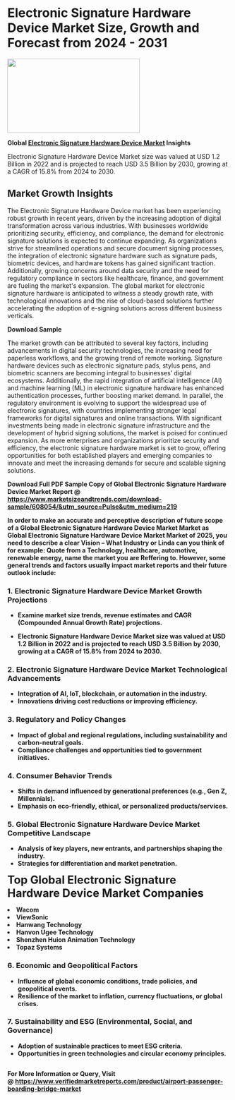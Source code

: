 <H1>Electronic Signature Hardware Device Market Size, Growth and Forecast from 2024 - 2031</H1><img class="aligncenter size-medium wp-image-584254" src="https://thirdeyenews.in/wp-content/uploads/2024/09/Global-Market-Research-300x168.jpeg" alt="" width="300" height="168" /><p><strong>Global&nbsp;<a href="https://www.marketsizeandtrends.com/download-sample/608054/&amp;utm_source=Pulse&amp;utm_medium=219">Electronic Signature Hardware Device Market</a> Insights</strong></p><p>Electronic Signature Hardware Device Market size was valued at USD 1.2 Billion in 2022 and is projected to reach USD 3.5 Billion by 2030, growing at a CAGR of 15.8% from 2024 to 2030.</p><p><h2>Market Growth Insights</h2> <p>The Electronic Signature Hardware Device market has been experiencing robust growth in recent years, driven by the increasing adoption of digital transformation across various industries. With businesses worldwide prioritizing security, efficiency, and compliance, the demand for electronic signature solutions is expected to continue expanding. As organizations strive for streamlined operations and secure document signing processes, the integration of electronic signature hardware such as signature pads, biometric devices, and hardware tokens has gained significant traction. Additionally, growing concerns around data security and the need for regulatory compliance in sectors like healthcare, finance, and government are fueling the market's expansion. The global market for electronic signature hardware is anticipated to witness a steady growth rate, with technological innovations and the rise of cloud-based solutions further accelerating the adoption of e-signing solutions across different business verticals.</p> <p><strong>Download Sample</strong></p> <p>The market growth can be attributed to several key factors, including advancements in digital security technologies, the increasing need for paperless workflows, and the growing trend of remote working. Signature hardware devices such as electronic signature pads, stylus pens, and biometric scanners are becoming integral to businesses’ digital ecosystems. Additionally, the rapid integration of artificial intelligence (AI) and machine learning (ML) in electronic signature hardware has enhanced authentication processes, further boosting market demand. In parallel, the regulatory environment is evolving to support the widespread use of electronic signatures, with countries implementing stronger legal frameworks for digital signatures and online transactions. With significant investments being made in electronic signature infrastructure and the development of hybrid signing solutions, the market is poised for continued expansion. As more enterprises and organizations prioritize security and efficiency, the electronic signature hardware market is set to grow, offering opportunities for both established players and emerging companies to innovate and meet the increasing demands for secure and scalable signing solutions. <p><strong></p><p><span class=""><strong>Download Full PDF Sample Copy of Global Electronic Signature Hardware Device Market Report</strong> @ <a href="https://www.marketsizeandtrends.com/download-sample/608054/&amp;utm_source=Pulse&amp;utm_medium=219" target="_blank">https://www.marketsizeandtrends.com/download-sample/608054/&amp;utm_source=Pulse&amp;utm_medium=219</a></span></p><p>In order to make an accurate and perceptive description of future scope of a Global&nbsp;Electronic Signature Hardware Device Market Market as Global&nbsp;Electronic Signature Hardware Device Market Market of 2025, you need to describe a clear Vision &ndash; What Industry or Linda can you think of for example: Quote from a Technology, healthcare, automotive, renewable energy, name the market you are Reffering to. However, some general trends and factors usually impact market reports and their future outlook include:</p><h3>1.&nbsp;<strong>Electronic Signature Hardware Device Market Growth Projections</strong></h3><ul><li>Examine market size trends, revenue estimates and CAGR (Compounded Annual Growth Rate) projections.</li><li><p>Electronic Signature Hardware Device Market size was valued at USD 1.2 Billion in 2022 and is projected to reach USD 3.5 Billion by 2030, growing at a CAGR of 15.8% from 2024 to 2030.</p></li></ul><h3>2.&nbsp;<strong>Electronic Signature Hardware Device Market Technological Advancements</strong></h3><ul><li>Integration of AI, IoT, blockchain, or automation in the industry.</li><li>Innovations driving cost reductions or improving efficiency.</li></ul><h3>3.&nbsp;<strong>Regulatory and Policy Changes</strong></h3><ul><li>Impact of global and regional regulations, including sustainability and carbon-neutral goals.</li><li>Compliance challenges and opportunities tied to government initiatives.</li></ul><h3>4.&nbsp;<strong>Consumer Behavior Trends</strong></h3><ul><li>Shifts in demand influenced by generational preferences (e.g., Gen Z, Millennials).</li><li>Emphasis on eco-friendly, ethical, or personalized products/services.</li></ul><h3>5.&nbsp;<strong>Global Electronic Signature Hardware Device Market Competitive Landscape</strong></h3><ul><li>Analysis of key players, new entrants, and partnerships shaping the industry.</li><li>Strategies for differentiation and market penetration.</li></ul><p data-pm-slice="1 1 []"><span style="color: inherit; font-family: inherit; font-size: 25px;">Top Global Electronic Signature Hardware Device Market Companies</span></p><div class="" data-test-id=""><p><li>Wacom</li><li> ViewSonic</li><li> Hanwang Technology</li><li> Hanvon Ugee Technology</li><li> Shenzhen Huion Animation Technology</li><li> Topaz Systems</li></p></div><h3>6.&nbsp;<strong>Economic and Geopolitical Factors</strong></h3><ul><li>Influence of global economic conditions, trade policies, and geopolitical events.</li><li>Resilience of the market to inflation, currency fluctuations, or global crises.</li></ul><h3>7.&nbsp;<strong>Sustainability and ESG (Environmental, Social, and Governance)</strong></h3><ul><li>Adoption of sustainable practices to meet ESG criteria.</li><li>Opportunities in green technologies and circular economy principles.</li></ul><h2><strong style="font-size: 14px;">For More Information or Query, Visit @&nbsp;</strong><a style="background-color: #ffffff; font-size: 14px;" href="https://www.marketsizeandtrends.com/report/electronic-signature-hardware-device-market/" target="_blank">https://www.verifiedmarketreports.com/product/airport-passenger-boarding-bridge-market</a></h2>
